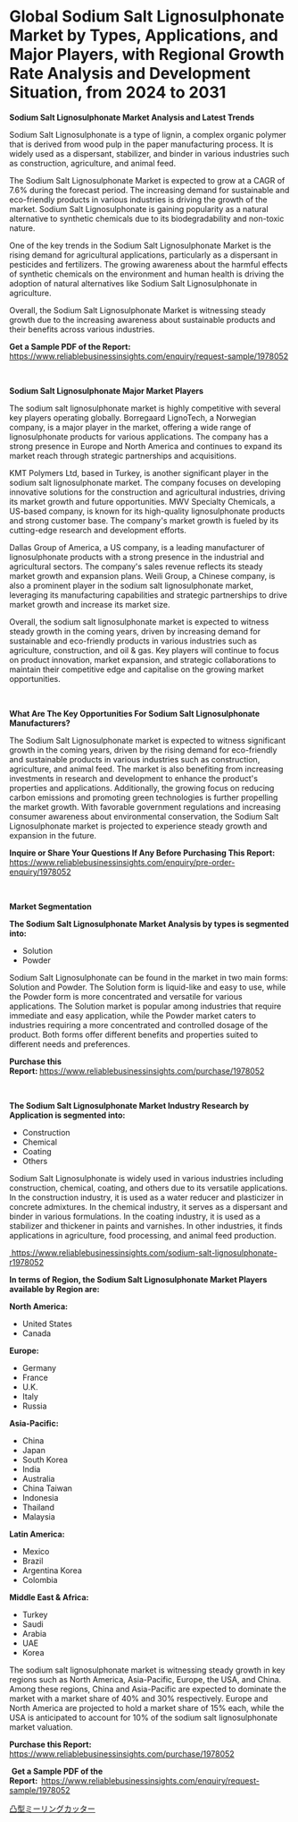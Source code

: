 <p><h1>Global Sodium Salt Lignosulphonate Market by Types, Applications, and Major Players, with Regional Growth Rate Analysis and Development Situation, from 2024 to 2031</h1></p><p><strong>Sodium Salt Lignosulphonate Market Analysis and Latest Trends</strong></p>
<p><p>Sodium Salt Lignosulphonate is a type of lignin, a complex organic polymer that is derived from wood pulp in the paper manufacturing process. It is widely used as a dispersant, stabilizer, and binder in various industries such as construction, agriculture, and animal feed.</p><p>The Sodium Salt Lignosulphonate Market is expected to grow at a CAGR of 7.6% during the forecast period. The increasing demand for sustainable and eco-friendly products in various industries is driving the growth of the market. Sodium Salt Lignosulphonate is gaining popularity as a natural alternative to synthetic chemicals due to its biodegradability and non-toxic nature.</p><p>One of the key trends in the Sodium Salt Lignosulphonate Market is the rising demand for agricultural applications, particularly as a dispersant in pesticides and fertilizers. The growing awareness about the harmful effects of synthetic chemicals on the environment and human health is driving the adoption of natural alternatives like Sodium Salt Lignosulphonate in agriculture.</p><p>Overall, the Sodium Salt Lignosulphonate Market is witnessing steady growth due to the increasing awareness about sustainable products and their benefits across various industries.</p></p>
<p><strong>Get a Sample PDF of the Report:&nbsp;</strong> <a href="https://www.reliablebusinessinsights.com/enquiry/request-sample/1978052">https://www.reliablebusinessinsights.com/enquiry/request-sample/1978052</a></p>
<p>&nbsp;</p>
<p><strong>Sodium Salt Lignosulphonate Major Market Players</strong></p>
<p><p>The sodium salt lignosulphonate market is highly competitive with several key players operating globally. Borregaard LignoTech, a Norwegian company, is a major player in the market, offering a wide range of lignosulphonate products for various applications. The company has a strong presence in Europe and North America and continues to expand its market reach through strategic partnerships and acquisitions.</p><p>KMT Polymers Ltd, based in Turkey, is another significant player in the sodium salt lignosulphonate market. The company focuses on developing innovative solutions for the construction and agricultural industries, driving its market growth and future opportunities. MWV Specialty Chemicals, a US-based company, is known for its high-quality lignosulphonate products and strong customer base. The company's market growth is fueled by its cutting-edge research and development efforts.</p><p>Dallas Group of America, a US company, is a leading manufacturer of lignosulphonate products with a strong presence in the industrial and agricultural sectors. The company's sales revenue reflects its steady market growth and expansion plans. Weili Group, a Chinese company, is also a prominent player in the sodium salt lignosulphonate market, leveraging its manufacturing capabilities and strategic partnerships to drive market growth and increase its market size.</p><p>Overall, the sodium salt lignosulphonate market is expected to witness steady growth in the coming years, driven by increasing demand for sustainable and eco-friendly products in various industries such as agriculture, construction, and oil & gas. Key players will continue to focus on product innovation, market expansion, and strategic collaborations to maintain their competitive edge and capitalise on the growing market opportunities.</p></p>
<p>&nbsp;</p>
<p><strong>What Are The Key Opportunities For Sodium Salt Lignosulphonate Manufacturers?</strong></p>
<p><p>The Sodium Salt Lignosulphonate market is expected to witness significant growth in the coming years, driven by the rising demand for eco-friendly and sustainable products in various industries such as construction, agriculture, and animal feed. The market is also benefiting from increasing investments in research and development to enhance the product's properties and applications. Additionally, the growing focus on reducing carbon emissions and promoting green technologies is further propelling the market growth. With favorable government regulations and increasing consumer awareness about environmental conservation, the Sodium Salt Lignosulphonate market is projected to experience steady growth and expansion in the future.</p></p>
<p><strong>Inquire or Share Your Questions If Any Before Purchasing This Report:</strong> <a href="https://www.reliablebusinessinsights.com/enquiry/pre-order-enquiry/1978052">https://www.reliablebusinessinsights.com/enquiry/pre-order-enquiry/1978052</a></p>
<p>&nbsp;</p>
<p><strong>Market Segmentation</strong></p>
<p><strong>The Sodium Salt Lignosulphonate Market Analysis by types is segmented into:</strong></p>
<p><ul><li>Solution</li><li>Powder</li></ul></p>
<p><p>Sodium Salt Lignosulphonate can be found in the market in two main forms: Solution and Powder. The Solution form is liquid-like and easy to use, while the Powder form is more concentrated and versatile for various applications. The Solution market is popular among industries that require immediate and easy application, while the Powder market caters to industries requiring a more concentrated and controlled dosage of the product. Both forms offer different benefits and properties suited to different needs and preferences.</p></p>
<p><strong>Purchase this Report:&nbsp;</strong><a href="https://www.reliablebusinessinsights.com/purchase/1978052">https://www.reliablebusinessinsights.com/purchase/1978052</a></p>
<p>&nbsp;</p>
<p><strong>The Sodium Salt Lignosulphonate Market Industry Research by Application is segmented into:</strong></p>
<p><ul><li>Construction</li><li>Chemical</li><li>Coating</li><li>Others</li></ul></p>
<p><p>Sodium Salt Lignosulphonate is widely used in various industries including construction, chemical, coating, and others due to its versatile applications. In the construction industry, it is used as a water reducer and plasticizer in concrete admixtures. In the chemical industry, it serves as a dispersant and binder in various formulations. In the coating industry, it is used as a stabilizer and thickener in paints and varnishes. In other industries, it finds applications in agriculture, food processing, and animal feed production.</p></p>
<p><a href="https://www.reliablebusinessinsights.com/sodium-salt-lignosulphonate-r1978052">&nbsp;https://www.reliablebusinessinsights.com/sodium-salt-lignosulphonate-r1978052</a></p>
<p><strong>In terms of Region, the Sodium Salt Lignosulphonate Market Players available by Region are:</strong></p>
<p>
    <p> <strong> North America: </strong>
        <ul>
            <li>United States</li>
            <li>Canada</li>
        </ul>
        </p> 
    <p> <strong> Europe: </strong>
        <ul>
            <li>Germany</li>
            <li>France</li>
            <li>U.K.</li>
            <li>Italy</li>
            <li>Russia</li>
        </ul>
        </p> 
    <p> <strong> Asia-Pacific: </strong>
        <ul>
            <li>China</li>
            <li>Japan</li>
            <li>South Korea</li>
            <li>India</li>
            <li>Australia</li>
            <li>China Taiwan</li>
            <li>Indonesia</li>
            <li>Thailand</li>
            <li>Malaysia</li>
        </ul>
        </p> 
    <p> <strong> Latin America: </strong>
        <ul>
            <li>Mexico</li>
            <li>Brazil</li>
            <li>Argentina Korea</li>
            <li>Colombia</li>
        </ul>
        </p> 
    <p> <strong> Middle East & Africa: </strong>
        <ul>
            <li>Turkey</li>
            <li>Saudi</li>
            <li>Arabia</li>
            <li>UAE</li>
            <li>Korea</li>
        </ul>
    </p>
    </p>
<p><p>The sodium salt lignosulphonate market is witnessing steady growth in key regions such as North America, Asia-Pacific, Europe, the USA, and China. Among these regions, China and Asia-Pacific are expected to dominate the market with a market share of 40% and 30% respectively. Europe and North America are projected to hold a market share of 15% each, while the USA is anticipated to account for 10% of the sodium salt lignosulphonate market valuation.</p></p>
<p><strong>Purchase this Report: </strong><a href="https://www.reliablebusinessinsights.com/purchase/1978052">https://www.reliablebusinessinsights.com/purchase/1978052</a></p>
<p>&nbsp;<strong>Get a Sample PDF of the Report:&nbsp;&nbsp;</strong><a href="https://www.reliablebusinessinsights.com/enquiry/request-sample/1978052">https://www.reliablebusinessinsights.com/enquiry/request-sample/1978052</a></p>
<p><strong></strong></p>
<p><p><a href="https://github.com/nxboeu02965442/Market-Research-Report-List-3/blob/main/92759635364.md">凸型ミーリングカッター</a></p></p>